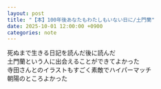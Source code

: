 ```yaml
---
layout: post
title: "【本】100年後あなたもわたしもいない日に/土門蘭"
date: 2025-10-01 12:00:00 +0900
categories: note
---
```

死ぬまで生きる日記を読んだ後に読んだ  
土門蘭という人に出会えることができてよかった  
寺田さんとのイラストもすごく素敵でハイパーマッチ  
朝陽のところよかった


